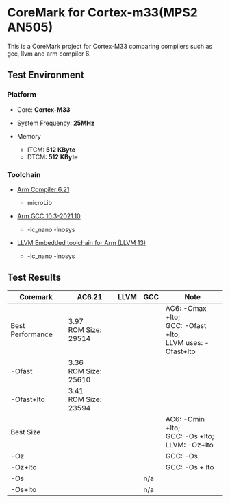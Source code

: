 # CoreMark for Cortex-m33(MPS2 AN505)
This is a CoreMark project for Cortex-M33 comparing compilers such as gcc, llvm and arm compiler 6.



## Test Environment

### Platform

- Core: **Cortex-M33**

* System Frequency: **25MHz**

* Memory
  * ITCM: **512 KByte**
  * DTCM: **512 KByte**



### Toolchain

- [Arm Compiler 6.21](https://developer.arm.com/tools-and-software/embedded/arm-compiler/downloads/version-6)
  - microLib

- [Arm GCC 10.3-2021.10](https://developer.arm.com/tools-and-software/open-source-software/developer-tools/gnu-toolchain/gnu-rm/downloads)
  - -lc_nano -lnosys

- [LLVM Embedded toolchain for Arm (LLVM 13)](https://github.com/ARM-software/LLVM-embedded-toolchain-for-Arm/releases)
  - -lc_nano -lnosys




## Test Results

| Coremark         | AC6.21                    | LLVM | GCC  | Note                                                         |
| ---------------- | ------------------------- | ---- | ---- | ------------------------------------------------------------ |
| Best Performance | 3.97<br />ROM Size: 29514 |      |      | AC6: -Omax +lto;<br />GCC: -Ofast +lto;<br />LLVM uses: -Ofast+lto |
| -Ofast           | 3.36<br />ROM Size: 25610 |      |      |                                                              |
| -Ofast+lto       | 3.41<br />ROM Size: 23594 |      |      |                                                              |
| Best Size        |                           |      |      | AC6: -Omin +lto;<br />GCC: -Os +lto;<br />LLVM: -Oz+lto      |
| -Oz              |                           |      |      | GCC: -Os                                                     |
| -Oz+lto          |                           |      |      | GCC: -Os + lto                                               |
| -Os              |                           |      | n/a  |                                                              |
| -Os+lto          |                           |      | n/a  |                                                              |

